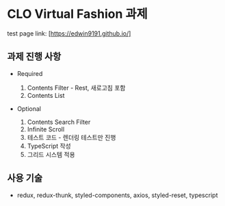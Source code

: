 # CLO Virtual Fashion 과제

test page link: [https://edwin9191.github.io/]

## 과제 진행 사항

- Required

  1. Contents Filter - Rest, 새로고침 포함
  2. Contents List

- Optional

  1. Contents Search Filter
  2. Infinite Scroll
  3. 테스트 코드 - 렌더링 테스트만 진행
  4. TypeScript 작성
  5. 그리드 시스템 적용

## 사용 기술

- redux, redux-thunk, styled-components, axios, styled-reset, typescript
